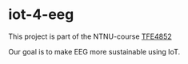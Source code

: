 # iot-4-eeg

This project is part of the NTNU-course [TFE4852](https://www.ntnu.no/eit/tfe4852-barekraftig-iot)

Our goal is to make EEG more sustainable using IoT.
